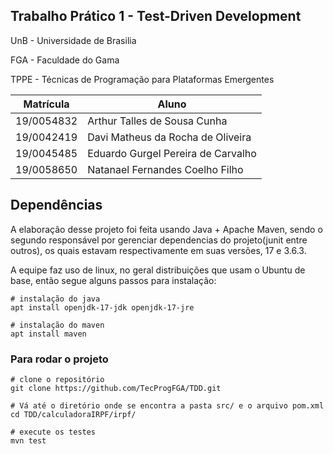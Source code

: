 ## Trabalho Prático 1 - Test-Driven Development
UnB - Universidade de Brasilia

FGA - Faculdade do Gama

TPPE - Técnicas de Programação para Plataformas Emergentes

|Matrícula | Aluno |
| -- | -- |
| 19/0054832  |  Arthur Talles de Sousa Cunha |
| 19/0042419  | Davi Matheus da Rocha de Oliveira  |
| 19/0045485  |  Eduardo Gurgel Pereira de Carvalho  |
| 19/0058650  | Natanael Fernandes Coelho Filho  |

## Dependências

A elaboração desse projeto foi feita usando Java + Apache Maven, sendo o segundo responsável por gerenciar dependencias do projeto(junit entre outros), os quais estavam respectivamente em suas versões, 17 e 3.6.3.

A equipe faz uso de linux, no geral distribuições que usam o Ubuntu de base, então segue alguns passos para instalação:

```shell
# instalação do java
apt install openjdk-17-jdk openjdk-17-jre

# instalação do maven
apt install maven
```

### Para rodar o projeto

```shell
# clone o repositório
git clone https://github.com/TecProgFGA/TDD.git

# Vá até o diretório onde se encontra a pasta src/ e o arquivo pom.xml
cd TDD/calculadoraIRPF/irpf/

# execute os testes 
mvn test
```
